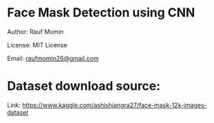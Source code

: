 # Face Mask Detection using CNN

Author: Rauf Momin

License: MIT License

Email: raufmomin26@gmail.com

# Dataset download source:

Link: https://www.kaggle.com/ashishjangra27/face-mask-12k-images-dataset
